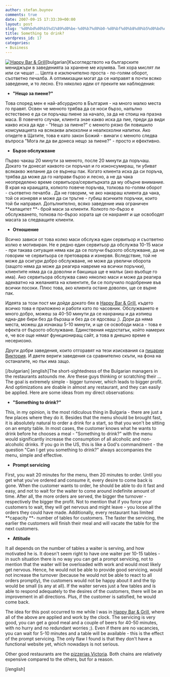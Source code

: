 ```yaml
---
author: stefan.buynov
comments: true
date: 2007-09-15 17:33:39+00:00
layout: post
slug: '%d0%bd%d0%b5%d1%89%d0%be-%d0%b7%d0%b0-%d0%bf%d0%b8%d0%b5%d0%bd%d0%b5'
title: Something to drink?
wordpress_id: 17
categories:
- Business
---
```


[![Happy Bar & Grill](http://buynov.com/wordpress/wp-content/uploads/2007/09/happy_bar_and_grill.jpg)](http://buynov.com/wordpress/wp-content/uploads/2007/09/happy_bar_and_grill.jpg)[bulgarian]Късогледството на българските мениджъри в заведенията за хранене ме изумява. Тия хора мислят ли или си чешат ... Целта е изключително проста - по-голям оборот, съответно печалба. А оптимизации могат да се направят в почти всяко заведение, и то лесно. Ето няколко идеи от преките ми наблюдения:



	
  * **"Нещо за пиене?"**


Това според мен е най-абсурдното в България - на много малко места го правят. Освен че менюто трябва да се носи бързо, напълно естествено е да си поръчаш пиене за начало, за да не стоиш на празна маса. В повечето случаи, клиента знае какво иска да пие, преди да види какво иска да яде - "Нещо за пиене?" с менюто рязко би повишило комсумацията на всякакви алкохолни и неалкохолни напитки. Ако отидете в Щатите, това е като закон Божий - винаги с менюто следва въпроса "Мога ли да ви донеса нещо за пиене?" - просто и ефективно.

	
  * **Бързо обслужване**


Първо чакаш 20 минути за менюто, после 20 минути да поръчаш. Докато ти донесат каквото си поръчал и го изконсумираш, ти убиват всякакво желание да се върнеш пак. Когато клиента иска да си поръча, трябва да може да го направи бързо и лесно, а не да чака неопределено време сервитьора/сервитьрката да му обърне внимание. В края на краищата, колкото повече поръчва, толкова по-голям оборот - съответно печалба . Да не говорим, че ако накараш клиента да чака, той се изнервя и може да си тръгне - губиш всичките поръчки, които той би направил. Допълнително, всяко заведение има ограничен **капацитет **- брой маси за клиенти. Колкото по-бързо е обслужването, толкова по-бързо хората ще се нахранят и ще освободят масата за следващите клиенти.



	
  * **Отношение**


Всичко зависи от това колко маси обслужа един сервитьор и съответно колко е мотивиран. Не е редно един сервитьор да обслужва 10-15 маси - при такава ситуация няма как да се получи бързото обслужване, да не говорим че сервитьора се претоварва и изнервя. Вследствие, той не може да осигури добро обслужване, не може да увеличи оборота (защото няма да може да реагира навреме на всички поръчки), клиентите няма да са доволни и бакшиша ще е малък (ако въобще го има). Ако сервитьора обслужва само няколко маси и може да реагира адекватно на желанията на клиентите, би се получило подобрение във всички посоки. Плюс това, ако клиента остане доволен, ще се върне пак.

Идеята за този пост ми дойде докато бях в [Happy Bar & Grill](http://www.happy.bg/), където всичко това е приложено и работи като по часовник. Обслужването е много добро, можеш за 40-50 минути да се нахраниш и да изпиеш една-две бири без да бързаш и без да се ядосваш ;). Дори да няма места, можеш да изчакаш 5-10 минути, и ще се освободи маса - това е ефекта от бързото обслужване. Единствения недостатък, който намерих е, че все още нямат функциониращ сайт, а това в днешно време е несериозно.

Други добри заведения, които отгоравят на тези изисквания са [пицарии Виктория](http://www.pizza-victoria.com/). И двете вериги заведения са сравнително скъпи, на фона на останалите, но пък има защо.

[/bulgarian]
[english]The short-sightedness of the Bulgarian managers in the restaurants astounds me. Are these guys thinking or scratching their ... The goal is extremely simple - bigger turnover, which leads to bigger profit. And optimizations are doable in almost any restaurant, and they can easily be applied. Here are some ideas from my direct observations:



	
  * **"Something to drink?"**


This, in my opinion, is the most ridiculous thing in Bulgaria - there are just a few places where they do it. Besides that the menu should be brought fast, it is absolutely natural to order a drink for a start, so that you won't be sitting on an empty table. In most cases, the customer knows what he wants to drink before he chooses a meal - "Something to drink?" with the menu would significantly increase the consumption of all alcoholic and non-alcoholic drinks. If you go in the US, this is like a God's commandment - the question "Can I get you something to drink?" always accompanies the menu, simple and effective.

	
  * **Prompt servicing**


First, you wait 20 minutes for the menu, then 20 minutes to order. Until you get what you've ordered and consume it, every desire to come back is gone. When the customer wants to order, he should be able to do it fast and easy, and not to wait for the waiter to come around indefinite amount of time. After all, the more orders are served, the bigger the turnover - respectively the bigger the profit. Not to mention that if you force your customers to wait, they will get nervous and might leave - you loose all the orders they could have made. Additionally, every restaurant has limited **capacity **- number of tables for customers. The faster the servicing, the earlier the customers will finish their meal and will vacate the table for the next customers.



	
  * **Attitude**


It all depends on the number of tables a waiter is serving, and how motivated he is. It doesn't seem right to have one waiter per 10-15 tables - in such situation there is no way you can get a prompt servicing, not to mention that the waiter will be overloaded with work and would most likely get nervous. Hence, he would not be able to provide good servicing, would not increase the turnover (because he would not be able to react to all orders promptly), the customers would not be happy about it and the tip would be small (is any at all). If the waiter serves just a few tables and is able to respond adequately to the desires of the customers, there will be an improvement in all directions. Plus, if the customer is satisfied, he would come back.

The idea for this post occurred to me while I was in [Happy Bar & Grill](http://www.happy.bg/), where all of the above are applied and work by the clock. The servicing is very good, you can get a good meal and a couple of beers for 40-50 minutes, with no hurry and no redundant worries ;). Even if there are no vacancies, you can wait for 5-10 minutes and a table will be available - this is the effect of the prompt servicing. The only flaw I found is that they don't have a functional website yet, which nowadays is not serious.

Other good restaurants are the [pizzerias Victoria](http://www.pizza-victoria.com/). Both chains are relatively expensive compared to the others, but for a reason.

[/english]

